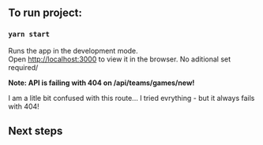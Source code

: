 
## To run project:


### `yarn start`

Runs the app in the development mode.<br />
Open [http://localhost:3000](http://localhost:3000) to view it in the browser.
No aditional set required/

**Note: API is failing with 404 on /api/teams/games/new!**

I am a litle bit confused with this route... I tried evrything - but it always fails with 404!

## Next steps
